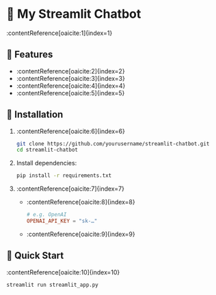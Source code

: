 # 🧠 My Streamlit Chatbot

:contentReference[oaicite:1]{index=1}

## 🚀 Features

- :contentReference[oaicite:2]{index=2}
- :contentReference[oaicite:3]{index=3}
- :contentReference[oaicite:4]{index=4}
- :contentReference[oaicite:5]{index=5}

## 🧩 Installation

1. :contentReference[oaicite:6]{index=6}
    ```bash
    git clone https://github.com/yourusername/streamlit-chatbot.git
    cd streamlit-chatbot
    ```

2. Install dependencies:
    ```bash
    pip install -r requirements.txt
    ```

3. :contentReference[oaicite:7]{index=7}
    - :contentReference[oaicite:8]{index=8}
      ```toml
      # e.g. OpenAI
      OPENAI_API_KEY = "sk-…"
      ```
    - :contentReference[oaicite:9]{index=9}

## 🧪 Quick Start

:contentReference[oaicite:10]{index=10}

```bash
streamlit run streamlit_app.py
